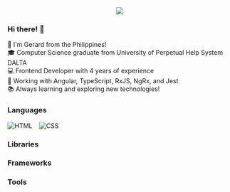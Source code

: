 <div align="center">
  <img src="https://user-images.githubusercontent.com/74038190/225813708-98b745f2-7d22-48cf-9150-083f1b00d6c9.gif"  />
</div>

### Hi there! 👋

👋 I'm Gerard from the Philippines!  
🎓 Computer Science graduate from University of Perpetual Help System DALTA  
💻 Frontend Developer with 4 years of experience  
🚀 Working with Angular, TypeScript, RxJS, NgRx, and Jest  
📚 Always learning and exploring new technologies!

###

### Languages

<div align="left">
  <img src="https://raw.githubusercontent.com/marwin1991/profile-technology-icons/refs/heads/main/icons/html.png" alt="HTML" title="HTML"/>
  <img width="7" />
    <img src="https://raw.githubusercontent.com/marwin1991/profile-technology-icons/refs/heads/main/icons/css.png" alt="CSS" title="CSS"/>
  <img width="7" />
</div>

### Libraries

<div align="left"></div>

### Frameworks

<div align="left"></div>

### Tools

<div align="left"></div>
